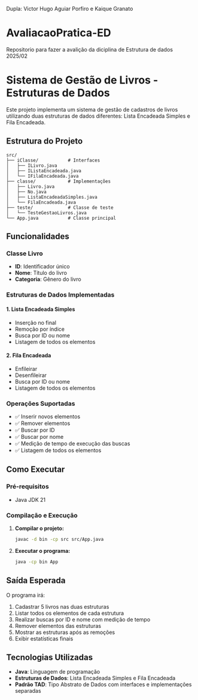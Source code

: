 Dupla: Victor Hugo Aguiar Porfiro e Kaique Granato

# AvaliacaoPratica-ED
Repositorio para fazer a avalição da diciplina de Estrutura de dados 2025/02

# Sistema de Gestão de Livros - Estruturas de Dados

Este projeto implementa um sistema de gestão de cadastros de livros utilizando duas estruturas de dados diferentes: Lista Encadeada Simples e Fila Encadeada.

## Estrutura do Projeto

```
src/
├── iClasse/           # Interfaces
│   ├── ILivro.java
│   ├── IListaEncadeada.java
│   └── IFilaEncadeada.java
├── classe/            # Implementações
│   ├── Livro.java
│   ├── No.java
│   ├── ListaEncadeadaSimples.java
│   └── FilaEncadeada.java
├── teste/             # Classe de teste
│   └── TesteGestaoLivros.java
└── App.java           # Classe principal
```

## Funcionalidades

### Classe Livro
- **ID**: Identificador único 
- **Nome**: Título do livro 
- **Categoria**: Gênero do livro 

### Estruturas de Dados Implementadas

#### 1. Lista Encadeada Simples
- Inserção no final
- Remoção por índice
- Busca por ID ou nome
- Listagem de todos os elementos

#### 2. Fila Encadeada
- Enfileirar
- Desenfileirar
- Busca por ID ou nome
- Listagem de todos os elementos

### Operações Suportadas
- ✅ Inserir novos elementos
- ✅ Remover elementos
- ✅ Buscar por ID
- ✅ Buscar por nome
- ✅ Medição de tempo de execução das buscas
- ✅ Listagem de todos os elementos

## Como Executar

### Pré-requisitos
- Java JDK 21

### Compilação e Execução

1. **Compilar o projeto:**
   ```bash
   javac -d bin -cp src src/App.java
   ```

2. **Executar o programa:**
   ```bash
   java -cp bin App
   ```

## Saída Esperada

O programa irá:
1. Cadastrar 5 livros nas duas estruturas
2. Listar todos os elementos de cada estrutura
3. Realizar buscas por ID e nome com medição de tempo
4. Remover elementos das estruturas
5. Mostrar as estruturas após as remoções
6. Exibir estatísticas finais

## Tecnologias Utilizadas

- **Java**: Linguagem de programação
- **Estruturas de Dados**: Lista Encadeada Simples e Fila Encadeada
- **Padrão TAD**: Tipo Abstrato de Dados com interfaces e implementações separadas
